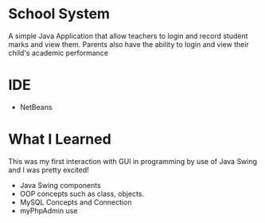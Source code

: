 # School System
A simple Java Application that allow teachers to login and record student marks and view them. Parents also have the ability to login and view their child's academic performance

# IDE

* NetBeans

# What I Learned

This was my first interaction with GUI in programming by use of Java Swing and I was pretty excited!

* Java Swing components
* OOP concepts such as class, objects.
* MySQL Concepts and Connection
* myPhpAdmin use
